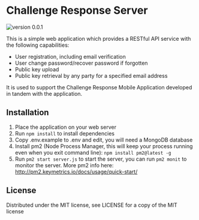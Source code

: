 # Challenge Response Server
![version 0.0.1](https://img.shields.io/badge/version-0.0.1-red.svg)

This is a simple web application which provides a RESTful API service with the following capabilities:
* User registration, including email verification
* User change password/recover password if forgotten
* Public key upload
* Public key retrieval by any party for a specified email address

It is used to support the Challenge Response Mobile Application developed in tandem with the application.

Installation
-----------------------------------
1. Place the application on your web server
2. Run `npm install` to install dependencies
3. Copy .env.example to .env and edit, you will need a MongoDB database
4. Install pm2 (Node Process Manager, this will keep your process running even when you exit command line): `npm install pm2@latest -g`
5. Run `pm2 start server.js` to start the server, you can run `pm2 monit` to monitor the server. More pm2 info here: http://pm2.keymetrics.io/docs/usage/quick-start/

License
-----------------------------------
Distributed under the MIT license, see LICENSE for a copy of the MIT license